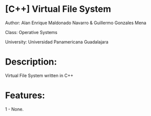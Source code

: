 # [C++] Virtual File System

Author: Alan Enrique Maldonado Navarro & Guillermo Gonzales Mena

Class: Operative Systems

University: Universidad Panamericana Guadalajara

# Description:
Virtual File System written in C++

# Features:
1 - None.
